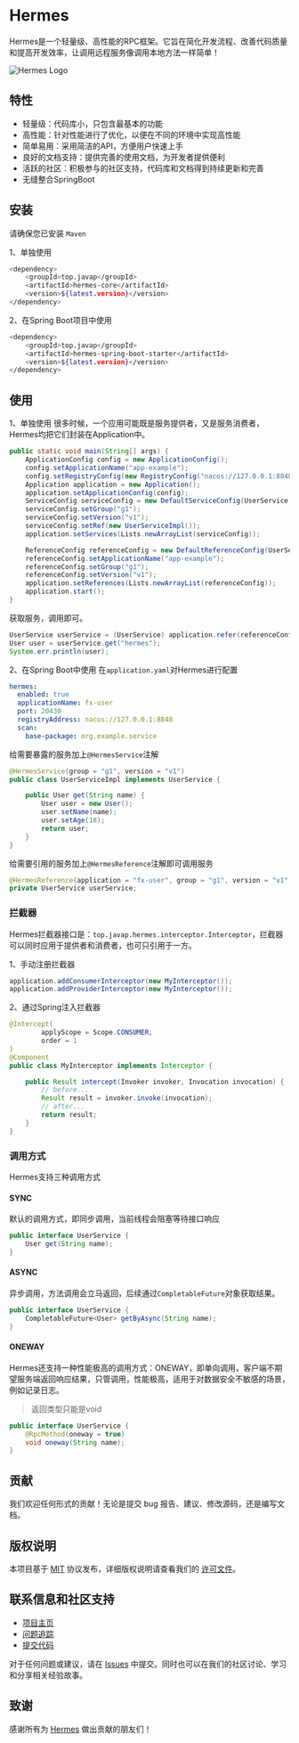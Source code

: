 # Hermes

Hermes是一个轻量级、高性能的RPC框架。它旨在简化开发流程、改善代码质量和提高开发效率，让调用远程服务像调用本地方法一样简单！

![Hermes Logo](https://s2.xptou.com/2023/06/02/6479dc23717bd.jpg)

## 特性

* 轻量级：代码库小，只包含最基本的功能
* 高性能：针对性能进行了优化，以便在不同的环境中实现高性能
* 简单易用：采用简洁的API，方便用户快速上手
* 良好的文档支持：提供完善的使用文档，为开发者提供便利
* 活跃的社区：积极参与的社区支持，代码库和文档得到持续更新和完善
* 无缝整合SpringBoot

## 安装

请确保您已安装 ``Maven``

1、单独使用
```bash
<dependency>
    <groupId>top.javap</groupId>
    <artifactId>hermes-core</artifactId>
    <version>${latest.version}</version>
</dependency>
```
2、在Spring Boot项目中使用
```bash
<dependency>
    <groupId>top.javap</groupId>
    <artifactId>hermes-spring-boot-starter</artifactId>
    <version>${latest.version}</version>
</dependency>
```

## 使用
1、单独使用
很多时候，一个应用可能既是服务提供者，又是服务消费者，Hermes均把它们封装在Application中。
```java
public static void main(String[] args) {
    ApplicationConfig config = new ApplicationConfig();
    config.setApplicationName("app-example");
    config.setRegistryConfig(new RegistryConfig("nacos://127.0.0.1:8848"));
    Application application = new Application();
    application.setApplicationConfig(config);
    ServiceConfig serviceConfig = new DefaultServiceConfig(UserService.class);
    serviceConfig.setGroup("g1");
    serviceConfig.setVersion("v1");
    serviceConfig.setRef(new UserServiceImpl());
    application.setServices(Lists.newArrayList(serviceConfig));

    ReferenceConfig referenceConfig = new DefaultReferenceConfig(UserService.class);
    referenceConfig.setApplicationName("app-example");
    referenceConfig.setGroup("g1");
    referenceConfig.setVersion("v1");
    application.setReferences(Lists.newArrayList(referenceConfig));
    application.start();
}
```
获取服务，调用即可。
```java
UserService userService = (UserService) application.refer(referenceConfig);
User user = userService.get("hermes");
System.err.println(user);
```

2、在Spring Boot中使用
在`application.yaml`对Hermes进行配置
```yaml
hermes:
  enabled: true
  applicationName: fx-user
  port: 20430
  registryAddress: nacos://127.0.0.1:8848
  scan:
    base-package: org.example.service
```

给需要暴露的服务加上`@HermesService`注解
```java
@HermesService(group = "g1", version = "v1")
public class UserServiceImpl implements UserService {

    public User get(String name) {
        User user = new User();
        user.setName(name);
        user.setAge(18);
        return user;
    }
}
```

给需要引用的服务加上`@HermesReference`注解即可调用服务
```java
@HermesReference(application = "fx-user", group = "g1", version = "v1")
private UserService userService;
```

### 拦截器
Hermes拦截器接口是：`top.javap.hermes.interceptor.Interceptor`，拦截器可以同时应用于提供者和消费者，也可只引用于一方。

1、手动注册拦截器
```java
application.addConsumerInterceptor(new MyInterceptor());
application.addProviderInterceptor(new MyInterceptor());
```

2、通过Spring注入拦截器
```java
@Intercept(
        applyScope = Scope.CONSUMER,
        order = 1
)
@Component
public class MyInterceptor implements Interceptor {

    public Result intercept(Invoker invoker, Invocation invocation) {
        // before...
        Result result = invoker.invoke(invocation);
        // after...
        return result;
    }
}
```

### 调用方式
Hermes支持三种调用方式
#### SYNC
默认的调用方式，即同步调用，当前线程会阻塞等待接口响应
```java
public interface UserService {
    User get(String name);
}
```

#### ASYNC
异步调用，方法调用会立马返回，后续通过`CompletableFuture`对象获取结果。
```java
public interface UserService {
    CompletableFuture<User> getByAsync(String name);
}
```

#### ONEWAY
Hermes还支持一种性能极高的调用方式：ONEWAY，即单向调用，客户端不期望服务端返回响应结果，只管调用，性能极高，适用于对数据安全不敏感的场景，例如记录日志。
> 返回类型只能是void
```java
public interface UserService {
    @RpcMethod(oneway = true)
    void oneway(String name);
}
```

## 贡献
我们欢迎任何形式的贡献！无论是提交 bug 报告、建议、修改源码，还是编写文档。

## 版权说明

本项目基于 [MIT](LICENSE) 协议发布，详细版权说明请查看我们的 [许可文件](LICENSE)。

## 联系信息和社区支持

* [项目主页](https://github.com/panchanghe/hermes)
* [问题追踪](https://github.com/panchanghe/hermes/issues)
* [提交代码](https://github.com/panchanghe/hermes)

对于任何问题或建议，请在 [Issues](https://github.com/panchanghe/hermes/issues) 中提交。同时也可以在我们的社区讨论、学习和分享相关经验故事。

## 致谢
感谢所有为 [Hermes](https://github.com/panchanghe/hermes) 做出贡献的朋友们！